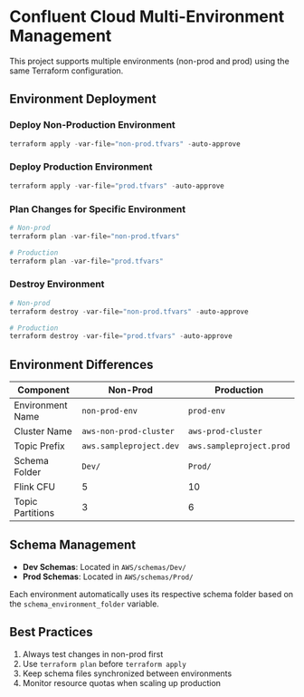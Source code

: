 # Confluent Cloud Multi-Environment Management

This project supports multiple environments (non-prod and prod) using the same Terraform configuration.

## Environment Deployment

### Deploy Non-Production Environment
```powershell
terraform apply -var-file="non-prod.tfvars" -auto-approve
```

### Deploy Production Environment
```powershell
terraform apply -var-file="prod.tfvars" -auto-approve
```

### Plan Changes for Specific Environment
```powershell
# Non-prod
terraform plan -var-file="non-prod.tfvars"

# Production
terraform plan -var-file="prod.tfvars"
```

### Destroy Environment
```powershell
# Non-prod
terraform destroy -var-file="non-prod.tfvars" -auto-approve

# Production
terraform destroy -var-file="prod.tfvars" -auto-approve
```

## Environment Differences

| Component | Non-Prod | Production |
|-----------|----------|------------|
| Environment Name | `non-prod-env` | `prod-env` |
| Cluster Name | `aws-non-prod-cluster` | `aws-prod-cluster` |
| Topic Prefix | `aws.sampleproject.dev` | `aws.sampleproject.prod` |
| Schema Folder | `Dev/` | `Prod/` |
| Flink CFU | 5 | 10 |
| Topic Partitions | 3 | 6 |

## Schema Management

- **Dev Schemas**: Located in `AWS/schemas/Dev/`
- **Prod Schemas**: Located in `AWS/schemas/Prod/`

Each environment automatically uses its respective schema folder based on the `schema_environment_folder` variable.

## Best Practices

1. Always test changes in non-prod first
2. Use `terraform plan` before `terraform apply`
3. Keep schema files synchronized between environments
4. Monitor resource quotas when scaling up production
